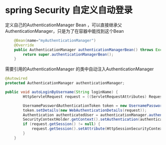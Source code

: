 # spring Security 自定义自动登录 


定义自己的AuthenticationManager Bean ，可以直接继承父AuthenticationManager，只是为了在容器中能找到这个Bean
``` java
	@Bean(name="myAuthenticationManager")
    @Override
    public AuthenticationManager authenticationManagerBean() throws Exception {
        return super.authenticationManagerBean();
    }
```

需要引用的AuthenticationManager 的类中自动注入AuthenticationManager 
``` java
@Autowired
protected AuthenticationManager authenticationManager;

public void autoLoginByUsername(String loginName) {
		HttpServletRequest request = ((ServletRequestAttributes) RequestContextHolder.getRequestAttributes()).getRequest();

		UsernamePasswordAuthenticationToken token = new UsernamePasswordAuthenticationToken(loginName, genCodeSilent(loginName));
		token.setDetails(new WebAuthenticationDetails(request));
		Authentication authenticatedUser = authenticationManager.authenticate(token);
		SecurityContextHolder.getContext().setAuthentication(authenticatedUser);
		if (request.getSession() != null) {
			request.getSession().setAttribute(HttpSessionSecurityContextRepository.SPRING_SECURITY_CONTEXT_KEY, SecurityContextHolder.getContext());
		}
	}
```




